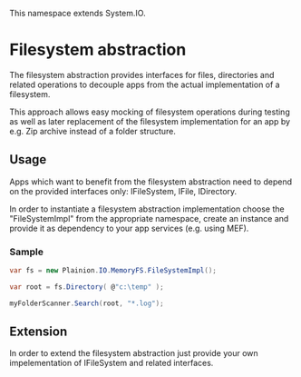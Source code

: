 
This namespace extends System.IO.

# Filesystem abstraction

The filesystem abstraction provides interfaces for files, directories and related operations to decouple apps from the actual implementation of a filesystem.

This approach allows easy mocking of filesystem operations during testing as well as later replacement of the filesystem implementation for an app by e.g. Zip archive
instead of a folder structure.

## Usage

Apps which want to benefit from the filesystem abstraction need to depend on the provided interfaces only: IFileSystem, IFile, IDirectory.

In order to instantiate a filesystem abstraction implementation choose the "FileSystemImpl" from the appropriate namespace, create an instance and 
provide it as dependency to your app services (e.g. using MEF).

### Sample

```C#
var fs = new Plainion.IO.MemoryFS.FileSystemImpl();

var root = fs.Directory( @"c:\temp" );

myFolderScanner.Search(root, "*.log");
```

## Extension

In order to extend the filesystem abstraction just provide your own impelementation of IFileSystem and related interfaces.



